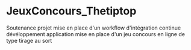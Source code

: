 # JeuxConcours_Thetiptop

Soutenance projet
mise en place d'un workflow d'intégration continue
dévéloppement application mise en place d'un jeu concours en ligne de type tirage au sort
